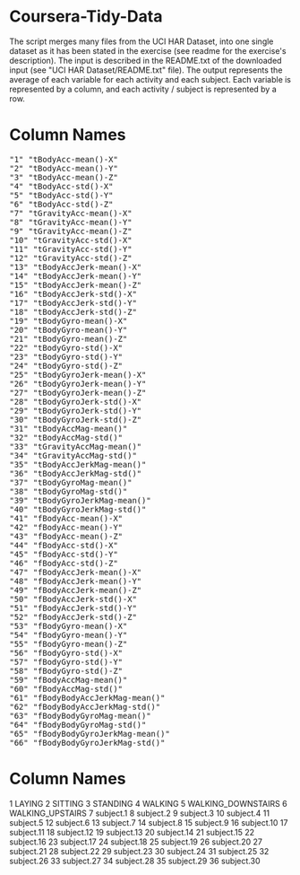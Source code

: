 # Coursera-Tidy-Data

The script merges many files from the UCI HAR Dataset, into one single dataset as it has been stated in the exercise (see readme for the exercise's description).
The input is described in the README.txt of the downloaded input (see "UCI HAR Dataset/README.txt" file).
The output represents the average of each variable for each activity and each subject. Each variable is represented by a column, and each activity / subject is represented by a row. 

# Column Names
<pre>
"1" "tBodyAcc-mean()-X"
"2" "tBodyAcc-mean()-Y"
"3" "tBodyAcc-mean()-Z"
"4" "tBodyAcc-std()-X"
"5" "tBodyAcc-std()-Y"
"6" "tBodyAcc-std()-Z"
"7" "tGravityAcc-mean()-X"
"8" "tGravityAcc-mean()-Y"
"9" "tGravityAcc-mean()-Z"
"10" "tGravityAcc-std()-X"
"11" "tGravityAcc-std()-Y"
"12" "tGravityAcc-std()-Z"
"13" "tBodyAccJerk-mean()-X"
"14" "tBodyAccJerk-mean()-Y"
"15" "tBodyAccJerk-mean()-Z"
"16" "tBodyAccJerk-std()-X"
"17" "tBodyAccJerk-std()-Y"
"18" "tBodyAccJerk-std()-Z"
"19" "tBodyGyro-mean()-X"
"20" "tBodyGyro-mean()-Y"
"21" "tBodyGyro-mean()-Z"
"22" "tBodyGyro-std()-X"
"23" "tBodyGyro-std()-Y"
"24" "tBodyGyro-std()-Z"
"25" "tBodyGyroJerk-mean()-X"
"26" "tBodyGyroJerk-mean()-Y"
"27" "tBodyGyroJerk-mean()-Z"
"28" "tBodyGyroJerk-std()-X"
"29" "tBodyGyroJerk-std()-Y"
"30" "tBodyGyroJerk-std()-Z"
"31" "tBodyAccMag-mean()"
"32" "tBodyAccMag-std()"
"33" "tGravityAccMag-mean()"
"34" "tGravityAccMag-std()"
"35" "tBodyAccJerkMag-mean()"
"36" "tBodyAccJerkMag-std()"
"37" "tBodyGyroMag-mean()"
"38" "tBodyGyroMag-std()"
"39" "tBodyGyroJerkMag-mean()"
"40" "tBodyGyroJerkMag-std()"
"41" "fBodyAcc-mean()-X"
"42" "fBodyAcc-mean()-Y"
"43" "fBodyAcc-mean()-Z"
"44" "fBodyAcc-std()-X"
"45" "fBodyAcc-std()-Y"
"46" "fBodyAcc-std()-Z"
"47" "fBodyAccJerk-mean()-X"
"48" "fBodyAccJerk-mean()-Y"
"49" "fBodyAccJerk-mean()-Z"
"50" "fBodyAccJerk-std()-X"
"51" "fBodyAccJerk-std()-Y"
"52" "fBodyAccJerk-std()-Z"
"53" "fBodyGyro-mean()-X"
"54" "fBodyGyro-mean()-Y"
"55" "fBodyGyro-mean()-Z"
"56" "fBodyGyro-std()-X"
"57" "fBodyGyro-std()-Y"
"58" "fBodyGyro-std()-Z"
"59" "fBodyAccMag-mean()"
"60" "fBodyAccMag-std()"
"61" "fBodyBodyAccJerkMag-mean()"
"62" "fBodyBodyAccJerkMag-std()"
"63" "fBodyBodyGyroMag-mean()"
"64" "fBodyBodyGyroMag-std()"
"65" "fBodyBodyGyroJerkMag-mean()"
"66" "fBodyBodyGyroJerkMag-std()"
</pre>

# Column Names
1                  LAYING
2                  SITTING 
3                  STANDING
4                  WALKING
5       WALKING_DOWNSTAIRS
6          WALKING_UPSTAIRS
7                   subject.1
8                   subject.2
9                   subject.3
10                  subject.4
11                  subject.5
12                  subject.6
13                  subject.7
14                  subject.8
15                  subject.9
16                 subject.10
17                 subject.11
18                 subject.12
19                 subject.13
20                 subject.14
21                 subject.15
22                 subject.16
23                 subject.17
24                 subject.18
25                 subject.19
26                 subject.20
27                 subject.21
28                 subject.22
29                 subject.23
30                 subject.24
31                 subject.25
32                 subject.26
33                 subject.27
34                 subject.28
35                 subject.29
36                 subject.30
